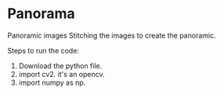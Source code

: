 # Panorama
 Panoramic images
Stitching the images to create the panoramic. 

Steps to run the code:

1. Download the python file. 
2. import cv2. it's an opencv.
3. import numpy as np. 
